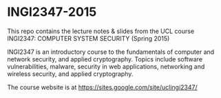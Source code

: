 INGI2347-2015
=============

This repo contains the lecture notes & slides from the UCL course INGI2347: COMPUTER SYSTEM SECURITY (Spring 2015)

INGI2347 is an introductory course to the fundamentals of computer and network security, and applied cryptography.
Topics include software vulnerabilities, malware, security in web applications, networking and wireless security,
and applied cryptography.

The course website is at https://sites.google.com/site/uclingi2347/
